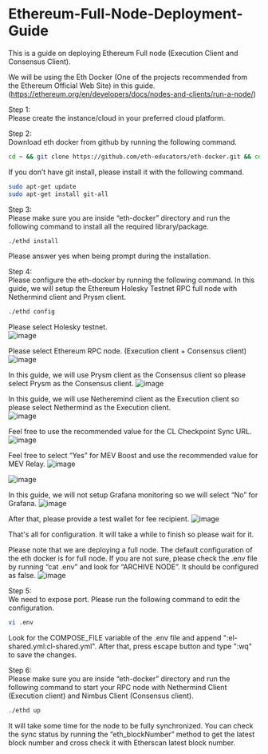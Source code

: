 # Ethereum-Full-Node-Deployment-Guide
This is a guide on deploying Ethereum Full node (Execution Client and Consensus Client). <br/>

We will be using the Eth Docker (One of the projects recommended from the Ethereum Official Web Site) in this guide. (https://ethereum.org/en/developers/docs/nodes-and-clients/run-a-node/) <br/>

Step 1: <br/>
Please create the instance/cloud in your preferred cloud platform.

Step 2: <br/>
Download eth docker from github by running the following command. <br/>
```sh
cd ~ && git clone https://github.com/eth-educators/eth-docker.git && cd eth-docker
```

If you don’t have git install, please install it with the following command. <br/>
```sh
sudo apt-get update
sudo apt-get install git-all
```

Step 3: <br/>
Please make sure you are inside “eth-docker” directory and run the following command to install all the required library/package. <br/>
```sh
./ethd install
```

Please answer yes when being prompt during the installation. 

Step 4: <br/>
Please configure the eth-docker by running the following command. In this guide, we will setup the Ethereum Holesky Testnet RPC full node with Nethermind client and Prysm client. <br/>
```sh
./ethd config
```

Please select Holesky testnet. <br/>
![image](https://github.com/dexter68555/Ethereum-Full-Node-Deployment-Guide/assets/46341564/df9e8a88-9b3c-4063-96b6-c5c8d35d17db)

Please select Ethereum RPC node. (Execution client + Consensus client)
![image](https://github.com/dexter68555/Ethereum-Full-Node-Deployment-Guide/assets/46341564/fb33173c-5133-4532-91a9-3b12ff325a66)

In this guide, we will use Prysm client as the Consensus client so please select Prysm as the Consensus client.
![image](https://github.com/dexter68555/Ethereum-Full-Node-Deployment-Guide/assets/46341564/f3433c2b-559e-4152-9e7b-ef444780df19)

In this guide, we will use Netheremind client as the Execution client so please select Nethermind as the Execution client. <br/>
![image](https://github.com/dexter68555/Ethereum-Full-Node-Deployment-Guide/assets/46341564/86273d54-0343-4378-9e95-4e688170a44c)

Feel free to use the recommended value for the CL Checkpoint Sync URL.
![image](https://github.com/dexter68555/Ethereum-Full-Node-Deployment-Guide/assets/46341564/863c17ba-ee09-4b7e-9565-db7260a795b3)

Feel free to select “Yes” for MEV Boost and use the recommended value for MEV Relay.
![image](https://github.com/dexter68555/Ethereum-Full-Node-Deployment-Guide/assets/46341564/3406fd24-944c-4638-ad29-e723c1bd0914) <br/>

![image](https://github.com/dexter68555/Ethereum-Full-Node-Deployment-Guide/assets/46341564/2530e144-026a-4c2d-9647-b88e4adb72de)

In this guide, we will not setup Grafana monitoring so we will select “No” for Grafana.
![image](https://github.com/dexter68555/Ethereum-Full-Node-Deployment-Guide/assets/46341564/db05ed17-e3b7-4e8b-8512-f63e0733e92d)

After that, please provide a test wallet for fee recipient.
![image](https://github.com/dexter68555/Ethereum-Full-Node-Deployment-Guide/assets/46341564/25a4949b-cec0-4026-9806-1b298ec99965)

That's all for configuration. It will take a while to finish so please wait for it.

Please note that we are deploying a full node. The default configuration of the eth docker is for full node. If you are not sure, please check the .env file by running “cat .env” and look for “ARCHIVE NODE”. It should be configured as false. 
![image](https://github.com/dexter68555/Ethereum-Full-Node-Deployment-Guide/assets/46341564/85d4d156-e43f-4ba4-8064-c7a49c31aaee)

Step 5: <br/>
We need to expose port. Please run the following command to edit the configuration. <br/>
```sh
vi .env
```

Look for the COMPOSE_FILE variable of the .env file and append ":el-shared.yml:cl-shared.yml". After that, press escape button and type ":wq" to save the changes.

Step 6: <br/>
Please make sure you are inside “eth-docker” directory and run the following command to start your RPC node with Nethermind Client (Execution client) and Nimbus Client (Consensus client). <br/>
```sh
./ethd up
```

It will take some time for the node to be fully synchronized. You can check the sync status by running the “eth_blockNumber” method to get the latest block number and cross check it with Etherscan latest block number. 
